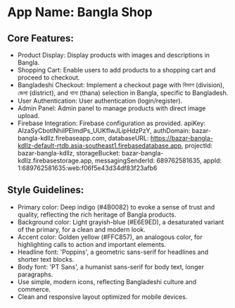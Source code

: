 # **App Name**: Bangla Shop

## Core Features:

- Product Display: Display products with images and descriptions in Bangla.
- Shopping Cart: Enable users to add products to a shopping cart and proceed to checkout.
- Bangladeshi Checkout: Implement a checkout page with বিভাগ (division), জেলা (district), and থানা (thana) selection in Bangla, specific to Bangladesh.
- User Authentication: User authentication (login/register).
- Admin Panel: Admin panel to manage products with direct image upload. 
- Firebase Integration: Firebase configuration as provided. apiKey: AIzaSyCbotlNhilPElmdPs_UUKfIwJLipHdzPzY, authDomain: bazar-bangla-kdllz.firebaseapp.com, databaseURL: https://bazar-bangla-kdllz-default-rtdb.asia-southeast1.firebasedatabase.app, projectId: bazar-bangla-kdllz, storageBucket: bazar-bangla-kdllz.firebasestorage.app, messagingSenderId: 689762581635, appId: 1:689762581635:web:f06f5e43d34df83f23afb6

## Style Guidelines:

- Primary color: Deep indigo (#4B0082) to evoke a sense of trust and quality, reflecting the rich heritage of Bangla products.
- Background color: Light grayish-blue (#E6E9ED), a desaturated variant of the primary, for a clean and modern look.
- Accent color: Golden yellow (#FFC857), an analogous color, for highlighting calls to action and important elements.
- Headline font: 'Poppins', a geometric sans-serif for headlines and shorter text blocks.
- Body font: 'PT Sans', a humanist sans-serif for body text, longer paragraphs.
- Use simple, modern icons, reflecting Bangladeshi culture and commerce.
- Clean and responsive layout optimized for mobile devices.